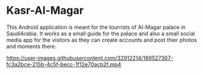 # Kasr-Al-Magar
This Android application is meant for the tourrists of Al-Magar palace in SaudiArabia. It works as a small guide for the palace and also a small social media app for the visitors as they can create accounts and post thier photos and moments there.


https://user-images.githubusercontent.com/32912214/189527367-fc3a2bce-215b-4c5f-becc-1f12e70acb2f.mp4

